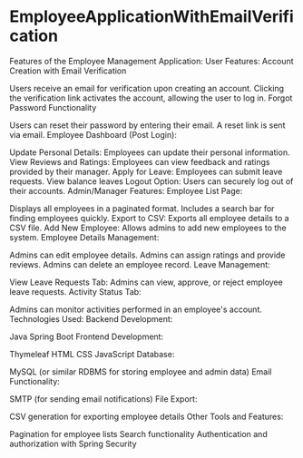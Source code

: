 # EmployeeApplicationWithEmailVerification

Features of the Employee Management Application:
User Features:
Account Creation with Email Verification

Users receive an email for verification upon creating an account.
Clicking the verification link activates the account, allowing the user to log in.
Forgot Password Functionality

Users can reset their password by entering their email.
A reset link is sent via email.
Employee Dashboard (Post Login):

Update Personal Details: Employees can update their personal information.
View Reviews and Ratings: Employees can view feedback and ratings provided by their manager.
Apply for Leave: Employees can submit leave requests.
View balance leaves 
Logout Option: Users can securely log out of their accounts.
Admin/Manager Features:
Employee List Page:

Displays all employees in a paginated format.
Includes a search bar for finding employees quickly.
Export to CSV: Exports all employee details to a CSV file.
Add New Employee: Allows admins to add new employees to the system.
Employee Details Management:

Admins can edit employee details.
Admins can assign ratings and provide reviews.
Admins can delete an employee record.
Leave Management:

View Leave Requests Tab: Admins can view, approve, or reject employee leave requests.
Activity Status Tab:

Admins can monitor activities performed in an employee's account.
Technologies Used:
Backend Development:

Java
Spring Boot
Frontend Development:

Thymeleaf
HTML
CSS
JavaScript
Database:

MySQL (or similar RDBMS for storing employee and admin data)
Email Functionality:

SMTP (for sending email notifications)
File Export:

CSV generation for exporting employee details
Other Tools and Features:

Pagination for employee lists
Search functionality
Authentication and authorization with Spring Security
